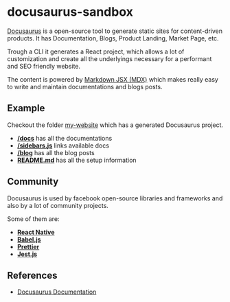 # docusaurus-sandbox

[Docusaurus](https://v2.docusaurus.io/) is a open-source tool to generate static sites for content-driven products. It has Documentation, Blogs, Product Landing, Market Page, etc.

Trough a CLI it generates a React project, which allows a lot of customization and create all the underlyings necessary for a performant and SEO friendly website.

The content is powered by [Markdown JSX (MDX)](https://mdxjs.com/) which makes really easy to write and maintain documentations and blogs posts.

## Example

Checkout the folder [my-website](./my-website) which has a generated Docusaurus project.

- [**/docs**](./my-website/docs) has all the documentations
- [**/sidebars.js**](./my-website/sidebars.js) links available docs
- [**/blog**](./my-website/blog) has all the blog posts
- [**README.md**](./my-website/README.md) has all the setup information


## Community

Docusaurus is used by facebook open-source libraries and frameworks and also by a lot of community projects.

Some of them are: 

- [**React Native**](https://reactnative.dev)
- [**Babel.js**](https://babeljs.io)
- [**Prettier**](https://prettier.io)
- [**Jest.js**](https://jestjs.io)

## References

- [Docusaurus Documentation](https://v2.docusaurus.io/docs)
